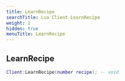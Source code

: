 ```yaml
---
title: LearnRecipe
searchTitle: Lua Client LearnRecipe
weight: 1
hidden: true
menuTitle: LearnRecipe
---
```

## LearnRecipe
```lua
Client:LearnRecipe(number recipe); -- void
```